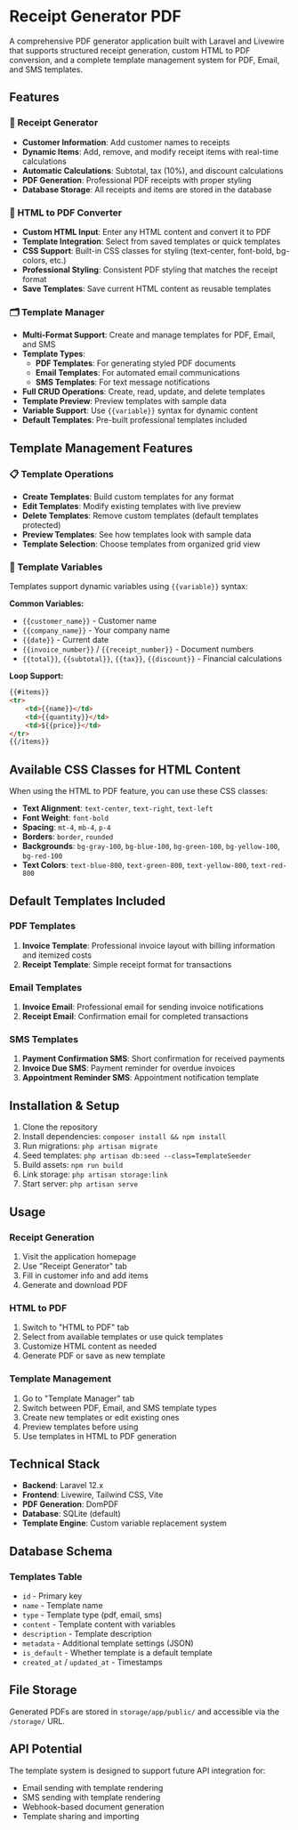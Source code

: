 # Receipt Generator PDF

A comprehensive PDF generator application built with Laravel and Livewire that supports structured receipt generation, custom HTML to PDF conversion, and a complete template management system for PDF, Email, and SMS templates.

## Features

### 📄 Receipt Generator
- **Customer Information**: Add customer names to receipts
- **Dynamic Items**: Add, remove, and modify receipt items with real-time calculations
- **Automatic Calculations**: Subtotal, tax (10%), and discount calculations
- **PDF Generation**: Professional PDF receipts with proper styling
- **Database Storage**: All receipts and items are stored in the database

### 🎨 HTML to PDF Converter
- **Custom HTML Input**: Enter any HTML content and convert it to PDF
- **Template Integration**: Select from saved templates or quick templates
- **CSS Support**: Built-in CSS classes for styling (text-center, font-bold, bg-colors, etc.)
- **Professional Styling**: Consistent PDF styling that matches the receipt format
- **Save Templates**: Save current HTML content as reusable templates

### 🗂️ Template Manager
- **Multi-Format Support**: Create and manage templates for PDF, Email, and SMS
- **Template Types**:
  - **PDF Templates**: For generating styled PDF documents
  - **Email Templates**: For automated email communications
  - **SMS Templates**: For text message notifications
- **Full CRUD Operations**: Create, read, update, and delete templates
- **Template Preview**: Preview templates with sample data
- **Variable Support**: Use `{{variable}}` syntax for dynamic content
- **Default Templates**: Pre-built professional templates included

## Template Management Features

### 📋 Template Operations
- **Create Templates**: Build custom templates for any format
- **Edit Templates**: Modify existing templates with live preview
- **Delete Templates**: Remove custom templates (default templates protected)
- **Preview Templates**: See how templates look with sample data
- **Template Selection**: Choose templates from organized grid view

### 🔄 Template Variables
Templates support dynamic variables using `{{variable}}` syntax:

**Common Variables:**
- `{{customer_name}}` - Customer name
- `{{company_name}}` - Your company name
- `{{date}}` - Current date
- `{{invoice_number}}` / `{{receipt_number}}` - Document numbers
- `{{total}}`, `{{subtotal}}`, `{{tax}}`, `{{discount}}` - Financial calculations

**Loop Support:**
```html
{{#items}}
<tr>
    <td>{{name}}</td>
    <td>{{quantity}}</td>
    <td>${{price}}</td>
</tr>
{{/items}}
```

## Available CSS Classes for HTML Content

When using the HTML to PDF feature, you can use these CSS classes:

- **Text Alignment**: `text-center`, `text-right`, `text-left`
- **Font Weight**: `font-bold`
- **Spacing**: `mt-4`, `mb-4`, `p-4`
- **Borders**: `border`, `rounded`
- **Backgrounds**: `bg-gray-100`, `bg-blue-100`, `bg-green-100`, `bg-yellow-100`, `bg-red-100`
- **Text Colors**: `text-blue-800`, `text-green-800`, `text-yellow-800`, `text-red-800`

## Default Templates Included

### PDF Templates
1. **Invoice Template**: Professional invoice layout with billing information and itemized costs
2. **Receipt Template**: Simple receipt format for transactions

### Email Templates
1. **Invoice Email**: Professional email for sending invoice notifications
2. **Receipt Email**: Confirmation email for completed transactions

### SMS Templates
1. **Payment Confirmation SMS**: Short confirmation for received payments
2. **Invoice Due SMS**: Payment reminder for overdue invoices
3. **Appointment Reminder SMS**: Appointment notification template

## Installation & Setup

1. Clone the repository
2. Install dependencies: `composer install && npm install`
3. Run migrations: `php artisan migrate`
4. Seed templates: `php artisan db:seed --class=TemplateSeeder`
5. Build assets: `npm run build`
6. Link storage: `php artisan storage:link`
7. Start server: `php artisan serve`

## Usage

### Receipt Generation
1. Visit the application homepage
2. Use "Receipt Generator" tab
3. Fill in customer info and add items
4. Generate and download PDF

### HTML to PDF
1. Switch to "HTML to PDF" tab
2. Select from available templates or use quick templates
3. Customize HTML content as needed
4. Generate PDF or save as new template

### Template Management
1. Go to "Template Manager" tab
2. Switch between PDF, Email, and SMS template types
3. Create new templates or edit existing ones
4. Preview templates before using
5. Use templates in HTML to PDF generation

## Technical Stack

- **Backend**: Laravel 12.x
- **Frontend**: Livewire, Tailwind CSS, Vite
- **PDF Generation**: DomPDF
- **Database**: SQLite (default)
- **Template Engine**: Custom variable replacement system

## Database Schema

### Templates Table
- `id` - Primary key
- `name` - Template name
- `type` - Template type (pdf, email, sms)
- `content` - Template content with variables
- `description` - Template description
- `metadata` - Additional template settings (JSON)
- `is_default` - Whether template is a default template
- `created_at` / `updated_at` - Timestamps

## File Storage

Generated PDFs are stored in `storage/app/public/` and accessible via the `/storage/` URL.

## API Potential

The template system is designed to support future API integration for:
- Email sending with template rendering
- SMS sending with template rendering
- Webhook-based document generation
- Template sharing and importing 